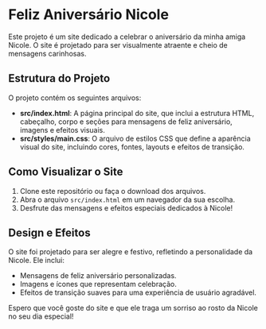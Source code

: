 # Feliz Aniversário Nicole

Este projeto é um site dedicado a celebrar o aniversário da minha amiga Nicole. O site é projetado para ser visualmente atraente e cheio de mensagens carinhosas.

## Estrutura do Projeto

O projeto contém os seguintes arquivos:

- **src/index.html**: A página principal do site, que inclui a estrutura HTML, cabeçalho, corpo e seções para mensagens de feliz aniversário, imagens e efeitos visuais.
- **src/styles/main.css**: O arquivo de estilos CSS que define a aparência visual do site, incluindo cores, fontes, layouts e efeitos de transição.

## Como Visualizar o Site

1. Clone este repositório ou faça o download dos arquivos.
2. Abra o arquivo `src/index.html` em um navegador da sua escolha.
3. Desfrute das mensagens e efeitos especiais dedicados à Nicole!

## Design e Efeitos

O site foi projetado para ser alegre e festivo, refletindo a personalidade da Nicole. Ele inclui:

- Mensagens de feliz aniversário personalizadas.
- Imagens e ícones que representam celebração.
- Efeitos de transição suaves para uma experiência de usuário agradável.

Espero que você goste do site e que ele traga um sorriso ao rosto da Nicole no seu dia especial!